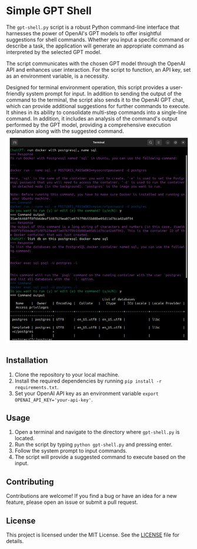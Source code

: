 # Simple GPT Shell

The `gpt-shell.py` script is a robust Python command-line interface that harnesses the power of OpenAI's GPT models to offer insightful suggestions for shell commands. Whether you input a specific command or describe a task, the application will generate an appropriate command as interpreted by the selected GPT model.

The script communicates with the chosen GPT model through the OpenAI API and enhances user interaction. For the script to function, an API key, set as an environment variable, is a necessity.

Designed for terminal environment operation, this script provides a user-friendly system prompt for input. In addition to sending the output of the command to the terminal, the script also sends it to the OpenAI GPT chat, which can provide additional suggestions for further commands to execute. It shines in its ability to consolidate multi-step commands into a single-line command. In addition, it includes an analysis of the command's output performed by the GPT model, providing a comprehensive execution explanation along with the suggested command.
![Screen 1](screen1.png "Screen 1")
## Installation

1. Clone the repository to your local machine.
2. Install the required dependencies by running `pip install -r requirements.txt`.
3. Set your OpenAI API key as an environment variable `export OPENAI_API_KEY='your-api-key'`.

## Usage

1. Open a terminal and navigate to the directory where `gpt-shell.py` is located.
2. Run the script by typing `python gpt-shell.py` and pressing enter.
3. Follow the system prompt to input commands.
4. The script will provide a suggested command to execute based on the input.

## Contributing

Contributions are welcome! If you find a bug or have an idea for a new feature, please open an issue or submit a pull request.

## License

This project is licensed under the MIT License. See the [LICENSE](LICENSE) file for details.